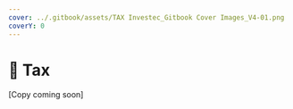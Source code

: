 ```yaml
---
cover: ../.gitbook/assets/TAX Investec_Gitbook Cover Images_V4-01.png
coverY: 0
---
```


# 💸 Tax

\[Copy coming soon]

